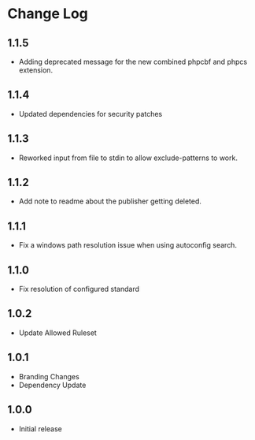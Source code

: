 # Change Log
## 1.1.5
- Adding deprecated message for the new combined phpcbf and phpcs extension.
## 1.1.4
- Updated dependencies for security patches
## 1.1.3
- Reworked input from file to stdin to allow exclude-patterns to work.
## 1.1.2
- Add note to readme about the publisher getting deleted.
## 1.1.1
- Fix a windows path resolution issue when using autoconfig search.
## 1.1.0
- Fix resolution of configured standard
## 1.0.2
- Update Allowed Ruleset
## 1.0.1
- Branding Changes
- Dependency Update
## 1.0.0
- Initial release
